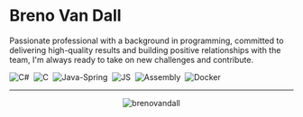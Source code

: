 # Breno Van Dall

<p>Passionate professional with a background in programming, committed to delivering high-quality results and building positive relationships with the team, I'm always ready to take on new challenges and contribute.</p>

![C#](https://img.shields.io/badge/-Dotnet-512BD4?style=for-the-badge&logoColor=fff&logo=dotnet)&nbsp;
![C](https://img.shields.io/badge/-CLang-A8B9CC?style=flat=fff&logo=C)&nbsp;
![Java-Spring](https://img.shields.io/badge/-Spring-6DB33F?style=flat&logoColor=fff&logo=spring)&nbsp;
![JS](https://img.shields.io/badge/-Javascript-F7DF1E?style=flat&logoColor=fff&logo=javascript)&nbsp;
![Assembly](https://img.shields.io/badge/-Assembly-007AAC?style=flat&logoColor=fff&logo=assemblyscript)&nbsp;
![Docker](https://img.shields.io/badge/-Docker-2496ED?style=flat&logoColor=fff&logo=docker)&nbsp;

<hr>

<div align="center">
  <p><img align="center" src="https://github-readme-streak-stats.herokuapp.com/?user=brenovandall" alt="brenovandall" /></p>
</div>
